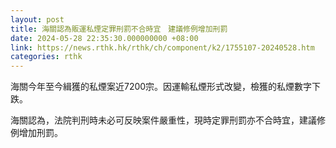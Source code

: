 ```yaml
---
layout: post
title: 海關認為販運私煙定罪刑罰不合時宜　建議修例增加刑罰
date: 2024-05-28 22:35:30.000000000 +08:00
link: https://news.rthk.hk/rthk/ch/component/k2/1755107-20240528.htm
categories: rthk
---
```


海關今年至今緝獲的私煙案近7200宗。因運輸私煙形式改變，檢獲的私煙數字下跌。

海關認為，法院判刑時未必可反映案件嚴重性，現時定罪刑罰亦不合時宜，建議修例增加刑罰。
